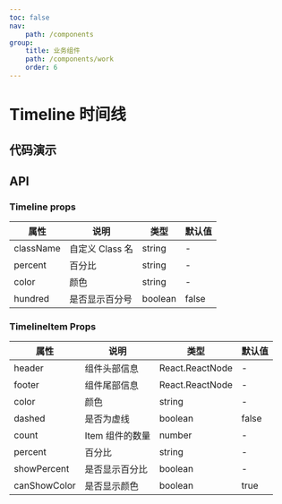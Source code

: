 ```yaml
---
toc: false
nav:
    path: /components
group:
    title: 业务组件
    path: /components/work
    order: 6
---
```


# Timeline 时间线

## 代码演示

<code src="./demo/index.tsx"></code>

## API

### Timeline props

| 属性      | 说明            | 类型    | 默认值 |
| --------- | --------------- | ------- | ------ |
| className | 自定义 Class 名 | string  | -      |
| percent   | 百分比          | string  | -      |
| color     | 颜色            | string  | -      |
| hundred   | 是否显示百分号  | boolean | false  |

### TimelineItem Props

| 属性         | 说明            | 类型            | 默认值 |
| ------------ | --------------- | --------------- | ------ |
| header       | 组件头部信息    | React.ReactNode | -      |
| footer       | 组件尾部信息    | React.ReactNode | -      |
| color        | 颜色            | string          | -      |
| dashed       | 是否为虚线      | boolean         | false  |
| count        | Item 组件的数量 | number          | -      |
| percent      | 百分比          | string          | -      |
| showPercent  | 是否显示百分比  | boolean         | -      |
| canShowColor | 是否显示颜色    | boolean         | true   |
